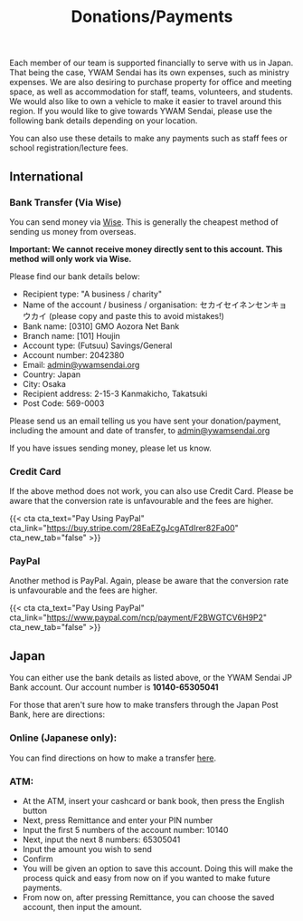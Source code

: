 ﻿---
title: Donations/Payments
draft: false
share: false
commentable: false
editable: false

# Optional header image (relative to `static/media/` folder).
header:
  caption: ""
  image: ""
---

Each member of our team is supported financially to serve with us in Japan. That being the case, YWAM Sendai has its own expenses, such as ministry expenses. We are also desiring to purchase property for office and meeting space, as well as accommodation for staff, teams, volunteers, and students. We would also like to own a vehicle to make it easier to travel around this region. If you would like to give towards YWAM Sendai, please use the following bank details depending on your location.

You can also use these details to make any payments such as staff fees or school registration/lecture fees.

## International

### Bank Transfer (Via Wise)

You can send money via [Wise](https://www.wise.com/). This is generally the cheapest method of sending us money from overseas.

**Important: We cannot receive money directly sent to this account. This method will only work via Wise.**

Please find our bank details below:

* Recipient type: "A business / charity"
* Name of the account / business / organisation: セカイセイネンセンキョウカイ (please copy and paste this to avoid mistakes!)
* Bank name: [0310] GMO Aozora Net Bank
* Branch name: [101] Houjin
* Account type: (Futsuu) Savings/General
* Account number: 2042380
* Email: admin@ywamsendai.org
* Country: Japan
* City: Osaka
* Recipient address: 2-15-3 Kanmakicho, Takatsuki
* Post Code: 569-0003

Please send us an email telling us you have sent your donation/payment, including the amount and date of transfer, to admin@ywamsendai.org

If you have issues sending money, please let us know.

### Credit Card

If the above method does not work, you can also use Credit Card. Please be aware that the conversion rate is unfavourable and the fees are higher.

{{< cta cta_text="Pay Using PayPal" cta_link="https://buy.stripe.com/28EaEZgJcgATdIrer82Fa00" cta_new_tab="false" >}}

### PayPal

Another method is PayPal. Again, please be aware that the conversion rate is unfavourable and the fees are higher.

{{< cta cta_text="Pay Using PayPal" cta_link="https://www.paypal.com/ncp/payment/F2BWGTCV6H9P2" cta_new_tab="false" >}}

## Japan

You can either use the bank details as listed above, or the YWAM Sendai JP Bank account. Our account number is **10140-65305041**

For those that aren't sure how to make transfers through the Japan Post Bank, here are directions:

### Online (Japanese only):

You can find directions on how to make a transfer [here](https://www.jp-bank.japanpost.jp/direct/pc/guide/dr_pc_gd_densin.html).

### ATM:

* At the ATM, insert your cashcard or bank book, then press the English button
* Next, press Remittance and enter your PIN number
* Input the first 5 numbers of the account number: 10140
* Next, input the next 8 numbers: 65305041
* Input the amount you wish to send
* Confirm
* You will be given an option to save this account. Doing this will make the process quick and easy from now on if you wanted to make future payments.
* From now on, after pressing Remittance, you can choose the saved account, then input the amount.
